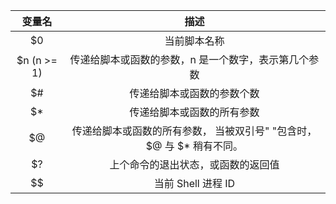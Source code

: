 | 变量名 | 描述 |
| :---: | :---: |
| $0 | 当前脚本名称 |
| $n (n >= 1) | 传递给脚本或函数的参数，n 是一个数字，表示第几个参数 |
| $# | 传递给脚本或函数的参数个数 |
| $* | 传递给脚本或函数的所有参数 |
| $@ | 传递给脚本或函数的所有参数， 当被双引号" "包含时，$@ 与 $* 稍有不同。|
| $? | 上个命令的退出状态，或函数的返回值 |
| $$ | 当前 Shell 进程 ID |
